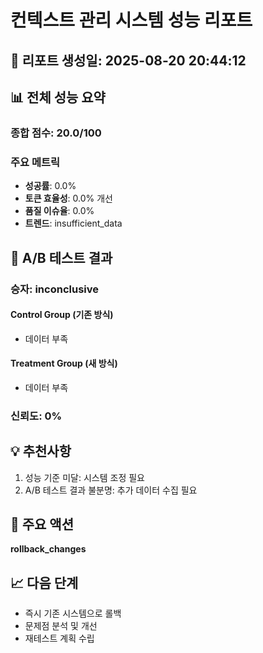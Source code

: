 # 컨텍스트 관리 시스템 성능 리포트

## 📅 리포트 생성일: 2025-08-20 20:44:12

## 📊 전체 성능 요약

### 종합 점수: 20.0/100

### 주요 메트릭
- **성공률**: 0.0%
- **토큰 효율성**: 0.0% 개선
- **품질 이슈율**: 0.0%
- **트렌드**: insufficient_data

## 🧪 A/B 테스트 결과

### 승자: inconclusive

#### Control Group (기존 방식)
- 데이터 부족

#### Treatment Group (새 방식)  
- 데이터 부족

### 신뢰도: 0%

## 💡 추천사항

1. 성능 기준 미달: 시스템 조정 필요
2. A/B 테스트 결과 불분명: 추가 데이터 수집 필요

## 🎯 주요 액션

**rollback_changes**

## 📈 다음 단계

- 즉시 기존 시스템으로 롤백
- 문제점 분석 및 개선
- 재테스트 계획 수립